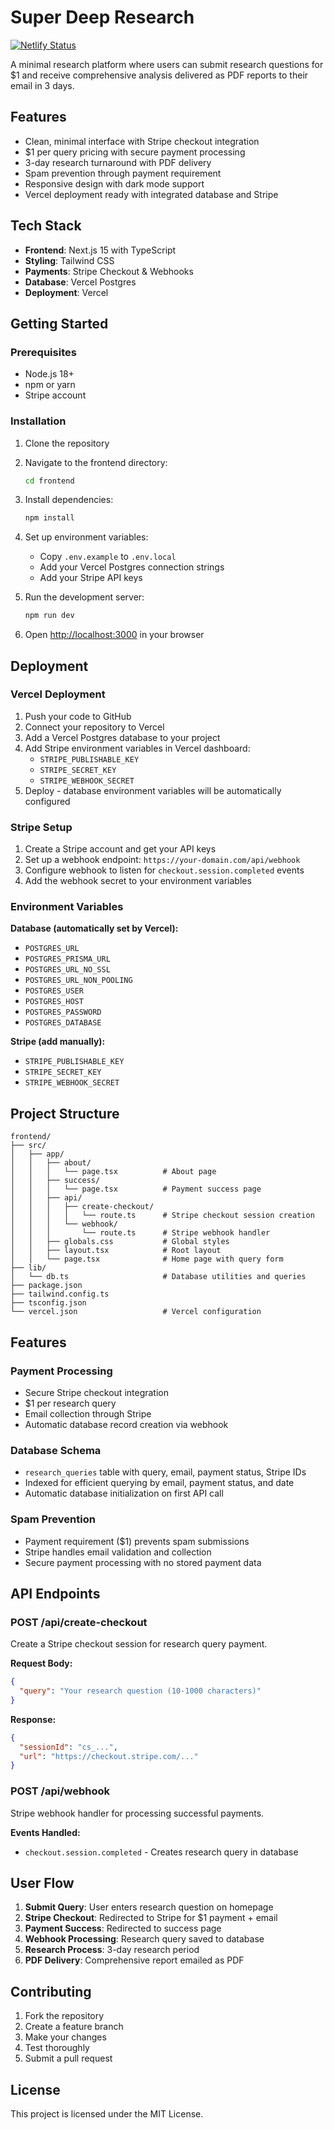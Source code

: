 # Super Deep Research

[![Netlify Status](https://api.netlify.com/api/v1/badges/c4894af7-171d-4785-83a7-dae2043b0eeb/deploy-status)](https://app.netlify.com/projects/exla-super-research/deploys)

A minimal research platform where users can submit research questions for $1 and receive comprehensive analysis delivered as PDF reports to their email in 3 days.

## Features

- Clean, minimal interface with Stripe checkout integration
- $1 per query pricing with secure payment processing
- 3-day research turnaround with PDF delivery
- Spam prevention through payment requirement
- Responsive design with dark mode support
- Vercel deployment ready with integrated database and Stripe

## Tech Stack

- **Frontend**: Next.js 15 with TypeScript
- **Styling**: Tailwind CSS
- **Payments**: Stripe Checkout & Webhooks
- **Database**: Vercel Postgres
- **Deployment**: Vercel

## Getting Started

### Prerequisites

- Node.js 18+ 
- npm or yarn
- Stripe account

### Installation

1. Clone the repository
2. Navigate to the frontend directory:
   ```bash
   cd frontend
   ```

3. Install dependencies:
   ```bash
   npm install
   ```

4. Set up environment variables:
   - Copy `.env.example` to `.env.local`
   - Add your Vercel Postgres connection strings
   - Add your Stripe API keys

5. Run the development server:
   ```bash
   npm run dev
   ```

6. Open [http://localhost:3000](http://localhost:3000) in your browser

## Deployment

### Vercel Deployment

1. Push your code to GitHub
2. Connect your repository to Vercel
3. Add a Vercel Postgres database to your project
4. Add Stripe environment variables in Vercel dashboard:
   - `STRIPE_PUBLISHABLE_KEY`
   - `STRIPE_SECRET_KEY`
   - `STRIPE_WEBHOOK_SECRET`
5. Deploy - database environment variables will be automatically configured

### Stripe Setup

1. Create a Stripe account and get your API keys
2. Set up a webhook endpoint: `https://your-domain.com/api/webhook`
3. Configure webhook to listen for `checkout.session.completed` events
4. Add the webhook secret to your environment variables

### Environment Variables

**Database (automatically set by Vercel):**
- `POSTGRES_URL`
- `POSTGRES_PRISMA_URL` 
- `POSTGRES_URL_NO_SSL`
- `POSTGRES_URL_NON_POOLING`
- `POSTGRES_USER`
- `POSTGRES_HOST`
- `POSTGRES_PASSWORD`
- `POSTGRES_DATABASE`

**Stripe (add manually):**
- `STRIPE_PUBLISHABLE_KEY`
- `STRIPE_SECRET_KEY`
- `STRIPE_WEBHOOK_SECRET`

## Project Structure

```
frontend/
├── src/
│   ├── app/
│   │   ├── about/
│   │   │   └── page.tsx          # About page
│   │   ├── success/
│   │   │   └── page.tsx          # Payment success page
│   │   ├── api/
│   │   │   ├── create-checkout/
│   │   │   │   └── route.ts      # Stripe checkout session creation
│   │   │   └── webhook/
│   │   │       └── route.ts      # Stripe webhook handler
│   │   ├── globals.css           # Global styles
│   │   ├── layout.tsx            # Root layout
│   │   └── page.tsx              # Home page with query form
├── lib/
│   └── db.ts                     # Database utilities and queries
├── package.json
├── tailwind.config.ts
├── tsconfig.json
└── vercel.json                   # Vercel configuration
```

## Features

### Payment Processing
- Secure Stripe checkout integration
- $1 per research query
- Email collection through Stripe
- Automatic database record creation via webhook

### Database Schema
- `research_queries` table with query, email, payment status, Stripe IDs
- Indexed for efficient querying by email, payment status, and date
- Automatic database initialization on first API call

### Spam Prevention
- Payment requirement ($1) prevents spam submissions
- Stripe handles email validation and collection
- Secure payment processing with no stored payment data

## API Endpoints

### POST /api/create-checkout
Create a Stripe checkout session for research query payment.

**Request Body:**
```json
{
  "query": "Your research question (10-1000 characters)"
}
```

**Response:**
```json
{
  "sessionId": "cs_...",
  "url": "https://checkout.stripe.com/..."
}
```

### POST /api/webhook
Stripe webhook handler for processing successful payments.

**Events Handled:**
- `checkout.session.completed` - Creates research query in database

## User Flow

1. **Submit Query**: User enters research question on homepage
2. **Stripe Checkout**: Redirected to Stripe for $1 payment + email
3. **Payment Success**: Redirected to success page
4. **Webhook Processing**: Research query saved to database
5. **Research Process**: 3-day research period
6. **PDF Delivery**: Comprehensive report emailed as PDF

## Contributing

1. Fork the repository
2. Create a feature branch
3. Make your changes
4. Test thoroughly
5. Submit a pull request

## License

This project is licensed under the MIT License.